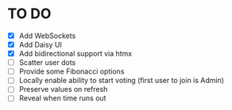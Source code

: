 # TO DO

- [x] Add WebSockets
- [x] Add Daisy UI
- [x] Add bidirectional support via htmx
- [ ] Scatter user dots
- [ ] Provide some Fibonacci options
- [ ] Locally enable ability to start voting (first user to join is Admin)
- [ ] Preserve values on refresh
- [ ] Reveal when time runs out

